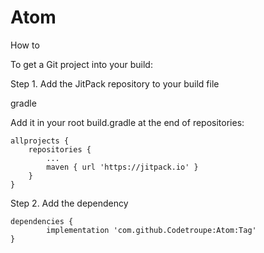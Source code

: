 # Atom
How to

To get a Git project into your build:

Step 1. Add the JitPack repository to your build file

gradle

Add it in your root build.gradle at the end of repositories:

	allprojects {
		repositories {
			...
			maven { url 'https://jitpack.io' }
		}
	}
Step 2. Add the dependency

	dependencies {
	        implementation 'com.github.Codetroupe:Atom:Tag'
	}

